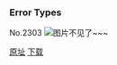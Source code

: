 ### Error Types
No.2303
![图片不见了~~~](https://imgs.xkcd.com/comics/error_types.png)

[原址](https://xkcd.com//2303) [下载](https://imgs.xkcd.com/comics/error_types.png)

